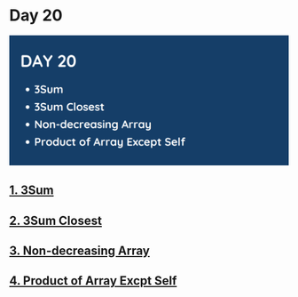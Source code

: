 # Day 20 
![](../images/day20.png)

## [1. 3Sum](15.%203Sum.md)

## [2. 3Sum Closest](16.%203Sum%20Closest.md)

## [3. Non-decreasing Array](665.%20Non-decreasing%20Array.md)

## [4. Product of Array Excpt Self](238.%20Product%20of%20Array%20Except%20Self.md)